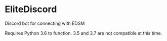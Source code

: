 # EliteDiscord

Discord bot for connecting with EDSM

Requires Python 3.6 to function. 3.5 and 3.7 are not compatible at this time.